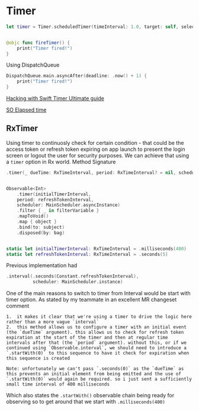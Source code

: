 # Timer

```swift
let timer = Timer.scheduledTimer(timeInterval: 1.0, target: self, selector: #selector(fireTimer), userInfo: nil, repeats: true)


@objc func fireTimer() {
    print("Timer fired!")
}
```


Using DispatchQueue

```swift
DispatchQueue.main.asyncAfter(deadline: .now() + 1) {
    print("Timer fired!")
}
```

[Hacking with Swift Timer Ultimate guide](https://www.hackingwithswift.com/articles/117/the-ultimate-guide-to-timer)


[SO Elapsed time](https://stackoverflow.com/questions/24755558/measure-elapsed-time-in-swift)


## RxTimer

Using timer to continuosly check for certain condition - that could be the access token or refresh token expiring on app launch to present the login screen or logout the user for security purposes.
We can achieve that using a `timer` option in Rx world.
Method Signature
```swift
.timer(_ dueTime: RxTimeInterval, period: RxTimeInterval? = nil, scheduler: SchedulerType)
```

```swift

Observable<Int>
	.timer(initialTimerInterval, 
	period: refreshTokenInterval,
	scheduler: MainScheduler.asyncInstance)
	.filter { _ in filterVariable }
	.mapToVoid()
	.map { object }
	.bind(to: subject)
	.disposed(by: bag)


static let initialTimerInterval: RxTimeInterval = .milliseconds(400)
static let refreshTokenInterval: RxTimeInterval = .seconds(5)
```

Previous implementation had 
```swift
.interval(.seconds(Constant.refreshTokenInterval),
		  scheduler: MainScheduler.instance)
```

One of the main reasons to switch to timer from Interval would be start with timer option.
As stated by my teammate in an excellent MR changeset comment

```text
1.  it makes it clear that we're using a timer to drive the logic here rather than a more vague `interval`
2.  this method allows us to configure a timer with an initial event (the `dueTime` argument). this allows us to check for refresh token expiration at the start of the timer and then at regular time intervals after that (the `period` argument). without this, or if we continued using `Observable.interval`, we should need to introduce a `.startWith(0)` to this sequence to have it check for expiration when this sequence is created

Note: unfortunately we can't pass `.seconds(0)` as the `dueTime` as this prevents an initial element from being emitted and the use of `.startWith(0)` would again be required. so i just sent a sufficiently small time interval of 400 milliseconds
```
Which also states the `.startWith()` observable chain being ready for observing so to get around that we start with `.milliseconds(400)` 

